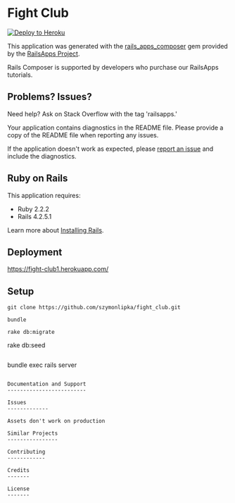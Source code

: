 Fight Club
================

[![Deploy to Heroku](https://www.herokucdn.com/deploy/button.png)](https://heroku.com/deploy)

This application was generated with the [rails_apps_composer](https://github.com/RailsApps/rails_apps_composer) gem
provided by the [RailsApps Project](http://railsapps.github.io/).

Rails Composer is supported by developers who purchase our RailsApps tutorials.

Problems? Issues?
-----------

Need help? Ask on Stack Overflow with the tag 'railsapps.'

Your application contains diagnostics in the README file. Please provide a copy of the README file when reporting any issues.

If the application doesn't work as expected, please [report an issue](https://github.com/RailsApps/rails_apps_composer/issues)
and include the diagnostics.

Ruby on Rails
-------------

This application requires:

- Ruby 2.2.2
- Rails 4.2.5.1

Learn more about [Installing Rails](http://railsapps.github.io/installing-rails.html).

Deployment
----------

https://fight-club1.herokuapp.com/

Setup
---------------

```
git clone https://github.com/szymonlipka/fight_club.git
```
```
bundle
```
```
rake db:migrate
```
rake db:seed
```
```
bundle exec rails server
```

Documentation and Support
-------------------------

Issues
-------------

Assets don't work on production

Similar Projects
----------------

Contributing
------------

Credits
-------

License
-------
